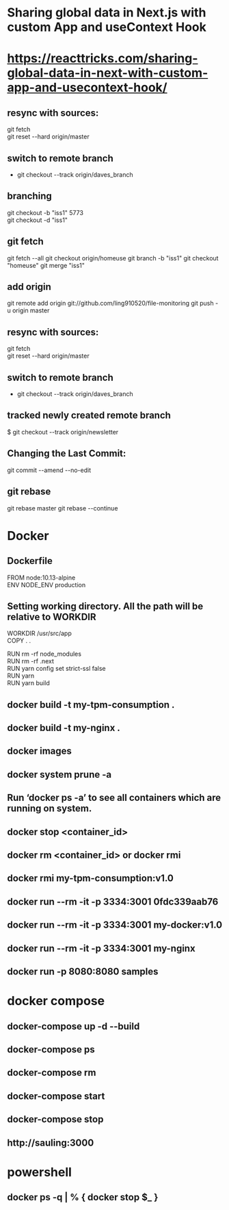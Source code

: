 # Sharing global data in Next.js with custom App and useContext Hook

# https://reacttricks.com/sharing-global-data-in-next-with-custom-app-and-usecontext-hook/


## resync with sources:
git fetch  
git reset --hard origin/master

## switch to remote branch
- git checkout --track origin/daves_branch

## branching
git checkout -b "iss1" 5773  
git checkout -d "iss1"  

## git fetch
git fetch --all
git checkout origin/homeuse
git branch -b "iss1"
git checkout "homeuse"
git merge  "iss1"

## add origin
git remote add origin git://github.com/ling910520/file-monitoring
git push - u origin master

## resync with sources:
git fetch  
git reset --hard origin/master

## switch to remote branch
- git checkout --track origin/daves_branch

## tracked newly created remote branch

$ git checkout --track origin/newsletter


##  Changing the Last Commit:
git commit --amend --no-edit

## git rebase
git rebase master
git rebase --continue

# Docker 
## Dockerfile
FROM node:10.13-alpine  
ENV NODE_ENV production  
## Setting working directory. All the path will be relative to WORKDIR  
WORKDIR /usr/src/app  
COPY . .  

RUN rm -rf node_modules  
RUN rm -rf .next  
RUN yarn config set strict-ssl false  
RUN yarn  
RUN yarn build  

## docker build -t my-tpm-consumption .
## docker build -t my-nginx .
## docker images  

## docker system prune -a

## Run ‘docker ps -a’ to see all containers which are running on system.

## docker stop <container_id>
## docker rm <container_id> or docker rmi <imageid>
## docker rmi my-tpm-consumption:v1.0

## docker run --rm -it -p 3334:3001 0fdc339aab76    
## docker run --rm -it -p 3334:3001 my-docker:v1.0
## docker run --rm -it -p 3334:3001 my-nginx
## docker run -p 8080:8080 samples   

# docker compose 
## docker-compose up -d --build
## docker-compose ps
## docker-compose rm
## docker-compose start 
## docker-compose stop
## http://sauling:3000

# powershell
## docker ps -q | % { docker stop $_ }